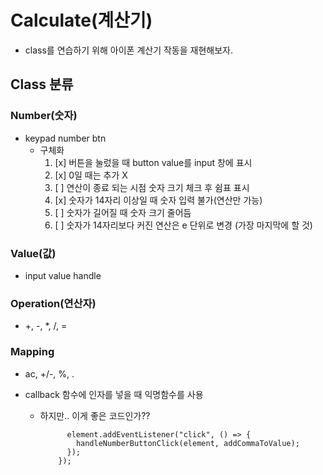 # Calculate(계산기)
  - class를 연습하기 위해 아이폰 계산기 작동을 재현해보자.

## Class 분류
### Number(숫자)
  - keypad number btn
    - 구체화
      1. [x] 버튼을 눌렀을 때 button value를 input 창에 표시
      2. [x] 0일 때는 추가 X
      3. [ ] 연산이 종료 되는 시점 숫자 크기 체크 후 쉼표 표시
      4. [x] 숫자가 14자리 이상일 때 숫자 입력 불가(연산만 가능)
      5. [ ] 숫자가 길어질 때 숫자 크기 줄어듬
      6. [ ] 숫자가 14자리보다 커진 연산은 e 단위로 변경 (가장 마지막에 할 것)
### Value(값)
  - input value handle
### Operation(연산자)
  - +, -, *, /, =
### Mapping
  - ac, +/-, %, .


- callback 함수에 인자를 넣을 때 익명함수를 사용
  - 하지만.. 이게 좋은 코드인가??
    ``` buttons.forEach((element) => {
          element.addEventListener("click", () => {
            handleNumberButtonClick(element, addCommaToValue);
          });
        });
    ```